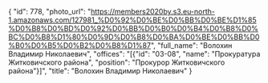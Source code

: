 {
    "id": 778,
    "photo_url": "https://members2020by.s3.eu-north-1.amazonaws.com/127981_%D0%92%D0%BE%D0%BB%D0%BE%D1%85%D0%B8%D0%BD%D0%92%D0%BB%D0%B0%D0%B4%D0%B8%D0%BC%D0%B8%D1%80%D0%9D%D0%B8%D0%BA%D0%BE%D0%BB%D0%B0%D0%B5%D0%B2%D0%B8%D1%87",
    "full_name": "Волохин Владимир Николаевич",
    "offices": "[{\"id\": \"03-08\", \"name\": \"Прокуратура Житковичского района\", \"position\": \"Прокурор Житковичского района\"}]",
    "title": "Волохин Владимир Николаевич"
}